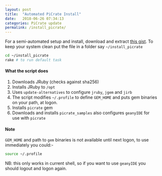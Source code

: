 ```yaml
---
layout: post
title:  "Automated PiCrate Install"
date:   2018-06-26 07:34:13
categories: PiCrate update
permalink: /install_picrate/
---
```


For a semi-automated setup and install, download and extract [this gist](https://gist.github.com/monkstone/c7d7741f800eb2327253635ee283c7eb). To keep your system clean put the file in a folder say
`~/install_picrate`

```bash
cd ~/install_picrate
rake # to run default task
```
#### What the script does ###
1. Downloads JRuby (checks against sha256)
2. Installs JRuby to `/opt`
3. Uses `update-alternatives` to configure `jruby`, `jgem` and `jirb`
4. The script modifies `~/.profile` to define `GEM_HOME` and puts gem binaries on your path, at logon.
5. Installs `picrate` gem
6. Downloads and installs `picrate_samples` also configures `geanyIDE` for use with `picrate`

#### Note ####
`GEM_HOME` and path to `gem` binaries is not available until next logon, to use immediately you could:-

```bash
source ~/.profile
```
NB: this only works in current shell, so if you want to use `geanyIDE` you should logout and logon again.
